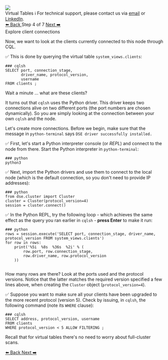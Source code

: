 <!-- TOP -->
<div class="top">
  <img src="https://datastax-academy.github.io/katapod-shared-assets/images/ds-academy-logo.svg" />
  <div class="scenario-title-section">
    <span class="scenario-title">Virtual Tables</span>
    <span class="scenario-subtitle">ℹ️ For technical support, please contact us via <a href="mailto:aleksandr.volochnev@datastax.com">email</a> or <a href="https://dtsx.io/aleks">LinkedIn</a>.</span> 
  </div>
</div>

<!-- NAVIGATION -->
<div id="navigation-top" class="navigation-top">
 <a href='command:katapod.loadPage?[{"step":"step3"}]'
   class="btn btn-dark navigation-top-left">⬅️ Back
 </a>
<span class="step-count"> Step 4 of 7</span>
 <a href='command:katapod.loadPage?[{"step":"step5"}]' 
    class="btn btn-dark navigation-top-right">Next ➡️
  </a>
</div>

<!-- CONTENT -->

<div class="step-title">Explore client connections</div>

Now, we want to look at the clients currently connected to this node through CQL.

✅ This is done by querying the virtual table `system_views.clients`:
```
### cqlsh
SELECT port, connection_stage, 
       driver_name, protocol_version, 
       username 
FROM clients ;
```

Wait a minute ... what are these clients?

It turns out that `cqlsh` uses the Python driver.
This driver keeps two connections alive on two different ports
(the port numbers are chosen dynamically).
So you are simply looking at the connection between your own `cqlsh`
and the node.

Let's create more connections. 
Before we begin, make sure that the message in `python-terminal` says `DSE driver successfully installed.`

✅ First, let's start a Python interpreter console (or _REPL_) and connect to the
node from there. Start the Python interpreter in `python-terminal`:
```
### python
python3
```

✅ Next, import the Python drivers and use them to connect to the local node
(which is the default connection, so you don't need to provide IP addresses):
```
### python
from dse.cluster import Cluster
cluster = Cluster(protocol_version=4)
session = cluster.connect()
```

✅ In the Python REPL, try the following loop - which achieves the same effect
as the query you ran earlier in `cqlsh` - **press Enter** to
make it run:
```
### python
rows = session.execute('SELECT port, connection_stage, driver_name, protocol_version FROM system_views.clients')
for row in rows:
    print('%5i  %8s  %36s  %2i' % (
        row.port, row.connection_stage,
        row.driver_name, row.protocol_version
    ))
 
```

How many rows are there? Look at the ports used and the protocol versions.
Notice that the latter matches the required version specified a few lines above,
when creating the `Cluster` object (`protocol_version=4`).

✅ Suppose you want to make sure all your clients have been upgraded to the
more recent protocol (version 5). Check by issuing, in `cqlsh`,
the following command (note its `WHERE` clause):
```
### cqlsh
SELECT address, protocol_version, username 
FROM clients 
WHERE protocol_version < 5 ALLOW FILTERING ;
```

Recall that for virtual tables there's no need to worry about
full-cluster scans.

<!-- NAVIGATION -->
<div id="navigation-bottom" class="navigation-bottom">
 <a href='command:katapod.loadPage?[{"step":"step3"}]'
   class="btn btn-dark navigation-bottom-left">⬅️ Back
 </a>
 <a href='command:katapod.loadPage?[{"step":"step5"}]'
    class="btn btn-dark navigation-bottom-right">Next ➡️
  </a>
</div>

